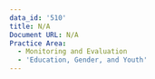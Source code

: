 ```yaml
---
data_id: '510'
title: N/A
Document URL: N/A
Practice Area:
  - Monitoring and Evaluation
  - 'Education, Gender, and Youth'
---
```

